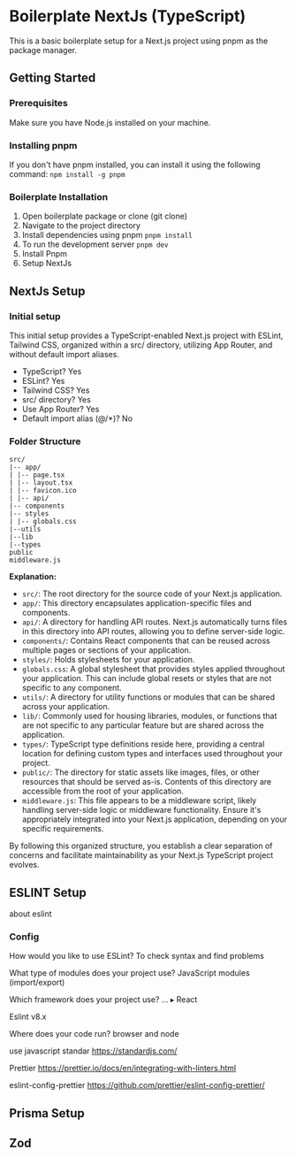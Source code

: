# Boilerplate NextJs (TypeScript)

This is a basic boilerplate setup for a Next.js project using pnpm as the package manager.

## Getting Started

### Prerequisites

Make sure you have Node.js installed on your machine.

### Installing pnpm

If you don't have pnpm installed, you can install it using the following command:
`npm install -g pnpm`

### Boilerplate Installation

1. Open boilerplate package or clone (git clone)
2. Navigate to the project directory
3. Install dependencies using pnpm
   `pnpm install`
4. To run the development server
   `pnpm dev`
5. Install Pnpm
6. Setup NextJs

## NextJs Setup

### Initial setup

This initial setup provides a TypeScript-enabled Next.js project with ESLint, Tailwind CSS, organized within a src/ directory, utilizing App Router, and without default import aliases.

- TypeScript? Yes
- ESLint? Yes
- Tailwind CSS? Yes
- src/ directory? Yes
- Use App Router? Yes
- Default import alias (@/\*)? No

### Folder Structure

```
src/
|-- app/
| |-- page.tsx
| |-- layout.tsx
| |-- favicon.ico
| |-- api/
|-- components
|-- styles
| |-- globals.css
|--utils
|--lib
|--types
public
middleware.js
```

**Explanation:**

- `src/`: The root directory for the source code of your Next.js application.
- `app/`: This directory encapsulates application-specific files and components.
- `api/`: A directory for handling API routes. Next.js automatically turns files in this directory into API routes, allowing you to define server-side logic.
- `components/`: Contains React components that can be reused across multiple pages or sections of your application.
- `styles/`: Holds stylesheets for your application.
- `globals.css`: A global stylesheet that provides styles applied throughout your application. This can include global resets or styles that are not specific to any component.
- `utils/`: A directory for utility functions or modules that can be shared across your application.
- `lib/`: Commonly used for housing libraries, modules, or functions that are not specific to any particular feature but are shared across the application.
- `types/`: TypeScript type definitions reside here, providing a central location for defining custom types and interfaces used throughout your project.
- `public/`: The directory for static assets like images, files, or other resources that should be served as-is. Contents of this directory are accessible from the root of your application.
- `middleware.js`: This file appears to be a middleware script, likely handling server-side logic or middleware functionality. Ensure it's appropriately integrated into your Next.js application, depending on your specific requirements.

By following this organized structure, you establish a clear separation of concerns and facilitate maintainability as your Next.js TypeScript project evolves.

## ESLINT Setup

about eslint

### Config

How would you like to use ESLint?
To check syntax and find problems

What type of modules does your project use?
JavaScript modules (import/export)

Which framework does your project use? …
▸ React

Eslint v8.x

Where does your code run? browser and node

use javascript standar
https://standardjs.com/

Prettier
https://prettier.io/docs/en/integrating-with-linters.html

eslint-config-prettier
https://github.com/prettier/eslint-config-prettier/

## Prisma Setup

## Zod
